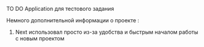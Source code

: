 TO DO Application для тестового задания

Немного дополнительной информации о проекте : 
  1. Next использовал просто из-за удобства и быстрым началом работы с новым проектом
